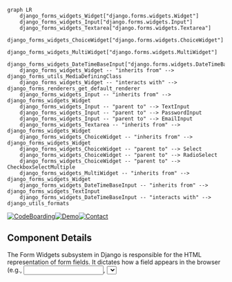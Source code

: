 ```mermaid
graph LR
    django_forms_widgets_Widget["django.forms.widgets.Widget"]
    django_forms_widgets_Input["django.forms.widgets.Input"]
    django_forms_widgets_Textarea["django.forms.widgets.Textarea"]
    django_forms_widgets_ChoiceWidget["django.forms.widgets.ChoiceWidget"]
    django_forms_widgets_MultiWidget["django.forms.widgets.MultiWidget"]
    django_forms_widgets_DateTimeBaseInput["django.forms.widgets.DateTimeBaseInput"]
    django_forms_widgets_Widget -- "inherits from" --> django_forms_utils_MediaDefiningClass
    django_forms_widgets_Widget -- "interacts with" --> django_forms_renderers_get_default_renderer
    django_forms_widgets_Input -- "inherits from" --> django_forms_widgets_Widget
    django_forms_widgets_Input -- "parent to" --> TextInput
    django_forms_widgets_Input -- "parent to" --> PasswordInput
    django_forms_widgets_Input -- "parent to" --> EmailInput
    django_forms_widgets_Textarea -- "inherits from" --> django_forms_widgets_Widget
    django_forms_widgets_ChoiceWidget -- "inherits from" --> django_forms_widgets_Widget
    django_forms_widgets_ChoiceWidget -- "parent to" --> Select
    django_forms_widgets_ChoiceWidget -- "parent to" --> RadioSelect
    django_forms_widgets_ChoiceWidget -- "parent to" --> CheckboxSelectMultiple
    django_forms_widgets_MultiWidget -- "inherits from" --> django_forms_widgets_Widget
    django_forms_widgets_DateTimeBaseInput -- "inherits from" --> django_forms_widgets_TextInput
    django_forms_widgets_DateTimeBaseInput -- "interacts with" --> django_utils_formats
```
[![CodeBoarding](https://img.shields.io/badge/Generated%20by-CodeBoarding-9cf?style=flat-square)](https://github.com/CodeBoarding/GeneratedOnBoardings)[![Demo](https://img.shields.io/badge/Try%20our-Demo-blue?style=flat-square)](https://www.codeboarding.org/demo)[![Contact](https://img.shields.io/badge/Contact%20us%20-%20contact@codeboarding.org-lightgrey?style=flat-square)](mailto:contact@codeboarding.org)

## Component Details

The Form Widgets subsystem in Django is responsible for the HTML representation of form fields. It dictates how a field appears in the browser (e.g., <input type="text">, <select>, <textarea>) and handles the conversion of Python values into HTML-friendly strings for display. This subsystem is fundamental because it bridges the gap between Python data and the user interface, ensuring that data can be both presented to and collected from the user in a standardized and customizable manner.

### django.forms.widgets.Widget
This is the abstract base class for all Django form widgets. It defines the core interface and common logic for rendering HTML input elements, managing attributes, preparing values for display, and orchestrating the rendering process. It serves as the primary contract for all widgets.


**Related Classes/Methods**: _None_

### django.forms.widgets.Input
A concrete foundational widget class that serves as the base for most single-value HTML <input> elements (e.g., text, password, email, number). It encapsulates the common rendering logic for various input types by defining an input_type attribute.


**Related Classes/Methods**: _None_

### django.forms.widgets.Textarea
A specialized widget class dedicated to rendering the HTML <textarea> element, which allows for multi-line text input. It extends the basic Widget functionality by setting default dimensions.


**Related Classes/Methods**: _None_

### django.forms.widgets.ChoiceWidget
An abstract base class for widgets that present a list of choices to the user, such as dropdowns (<select>) or radio buttons (<input type="radio">). It provides common logic for handling options, including grouping and creating individual option contexts.


**Related Classes/Methods**: _None_

### django.forms.widgets.MultiWidget
A specialized widget designed to combine multiple individual sub-widgets into a single logical form field. This is crucial for complex data types that are represented by several distinct HTML input elements (e.g., a single DateTimeField split into separate date and time inputs). Subclasses must implement a decompress method.


**Related Classes/Methods**: _None_

### django.forms.widgets.DateTimeBaseInput
A base class for widgets that handle date and/or time input. It extends TextInput and provides common parsing and formatting logic for temporal data, leveraging Django's formats module for localization.


**Related Classes/Methods**: _None_



### [FAQ](https://github.com/CodeBoarding/GeneratedOnBoardings/tree/main?tab=readme-ov-file#faq)